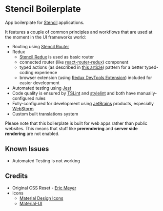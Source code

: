 # Stencil Boilerplate

App boilerplate for [Stencil](https://stenciljs.com/) applications.

It features a couple of common principles and workflows that are used at the moment in the UI frameworks world:
   - Routing using [Stencil Router](https://github.com/ionic-team/stencil-router)
   - Redux
     - [Stencil Redux](https://github.com/ionic-team/stencil-redux) is used as basic router
     - connected router (like [react-router-redux](https://github.com/ReactTraining/react-router/tree/master/packages/react-router-redux)) component
     - typed actions (as described in [this article](https://medium.com/@martin_hotell/redux-typescript-typed-actions-with-less-keystrokes-d984063901d)) pattern for a better typed-coding experience 
     - browser extension (using [Redux DevTools Extension](https://github.com/zalmoxisus/redux-devtools-extension)) included for easier development
   - Automated testing using [Jest](https://facebook.github.io/jest/)
   - Code quality is ensured by [TSLint](https://palantir.github.io/tslint/) and [stylelint](https://stylelint.io/) and both have manually-configured rules
   - Fully-configured for development using [JetBrains](https://www.jetbrains.com/) products, especially [WebStorm](https://www.jetbrains.com/webstorm/)
   - Custom built translations system

Please note that this boilerplate is built for web apps rather than public websites. This means that stuff like **prerendering** and **server side rendering** are not enabled.

## Known Issues
* Automated Testing is not working 

## Credits
* Original CSS Reset - [Eric Meyer](https://meyerweb.com/eric/tools/css/reset/) 
* Icons
   * [Material Design Icons](https://materialdesignicons.com)
   * [Material-UI](http://www.material-ui.com/)
